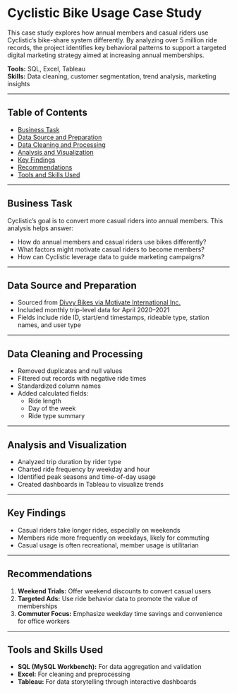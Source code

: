# Cyclistic Bike Usage Case Study

This case study explores how annual members and casual riders use Cyclistic’s bike-share system differently. By analyzing over 5 million ride records, the project identifies key behavioral patterns to support a targeted digital marketing strategy aimed at increasing annual memberships.

**Tools:** SQL, Excel, Tableau  
**Skills:** Data cleaning, customer segmentation, trend analysis, marketing insights

---

## Table of Contents

- [Business Task](#business-task)
- [Data Source and Preparation](#data-source-and-preparation)
- [Data Cleaning and Processing](#data-cleaning-and-processing)
- [Analysis and Visualization](#analysis-and-visualization)
- [Key Findings](#key-findings)
- [Recommendations](#recommendations)
- [Tools and Skills Used](#tools-and-skills-used)

---

## Business Task

Cyclistic’s goal is to convert more casual riders into annual members. This analysis helps answer:
- How do annual members and casual riders use bikes differently?
- What factors might motivate casual riders to become members?
- How can Cyclistic leverage data to guide marketing campaigns?

---

## Data Source and Preparation

- Sourced from [Divvy Bikes via Motivate International Inc.](https://divvybikes.com/system-data)
- Included monthly trip-level data for April 2020–2021
- Fields include ride ID, start/end timestamps, rideable type, station names, and user type

---

## Data Cleaning and Processing

- Removed duplicates and null values
- Filtered out records with negative ride times
- Standardized column names
- Added calculated fields:
  - Ride length
  - Day of the week
  - Ride type summary

---

## Analysis and Visualization

- Analyzed trip duration by rider type
- Charted ride frequency by weekday and hour
- Identified peak seasons and time-of-day usage
- Created dashboards in Tableau to visualize trends

---

## Key Findings

- Casual riders take longer rides, especially on weekends
- Members ride more frequently on weekdays, likely for commuting
- Casual usage is often recreational, member usage is utilitarian

---

## Recommendations

1. **Weekend Trials:** Offer weekend discounts to convert casual users  
2. **Targeted Ads:** Use ride behavior data to promote the value of memberships  
3. **Commuter Focus:** Emphasize weekday time savings and convenience for office workers  

---

## Tools and Skills Used

- **SQL (MySQL Workbench):** For data aggregation and validation  
- **Excel:** For cleaning and preprocessing  
- **Tableau:** For data storytelling through interactive dashboards
